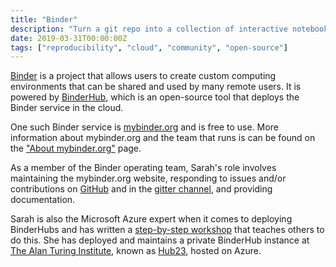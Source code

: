 ```yaml
---
title: "Binder"
description: "Turn a git repo into a collection of interactive notebooks"
date: 2019-03-31T00:00:00Z
tags: ["reproducibility", "cloud", "community", "open-source"]
---
```


[Binder](https://mybinder.readthedocs.io/en/latest/) is a project that allows users to create custom computing environments that can be shared and used by many remote users. It is powered by [BinderHub](https://binderhub.readthedocs.io/en/latest/), which is an open-source tool that deploys the Binder service in the cloud.

One such Binder service is [mybinder.org](https://mybinder.org) and is free to use. More information about mybinder.org and the team that runs is can be found on the ["About mybinder.org"](https://mybinder.readthedocs.io/en/latest/about.html#about) page.

As a member of the Binder operating team, Sarah's role involves maintaining the mybinder.org website, responding to issues and/or contributions on [GitHub](https://github.com/jupyterhub/binderhub) and in the [gitter channel](https://gitter.im/jupyterhub/binder), and providing documentation.

Sarah is also the Microsoft Azure expert when it comes to deploying BinderHubs and has written a [step-by-step workshop](https://bit.ly/zero-to-binderhub-workshop) that teaches others to do this. She has deployed and maintains a private BinderHub instance at [The Alan Turing Institute](https://www.turing.ac.uk/), known as [Hub23](https://github.com/alan-turing-institute/hub23-deploy), hosted on Azure.
